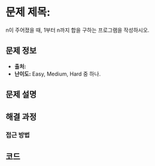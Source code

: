 # 문제 제목: 
n이 주어졌을 때, 1부터 n까지 합을 구하는 프로그램을 작성하시오.

## 문제 정보
- **출처:** 
- **난이도:** Easy, Medium, Hard 중 하나.

## 문제 설명


## 해결 과정

### 접근 방법

## 코드
```python
